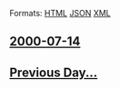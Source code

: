 
Formats: [HTML](2000/07/14/index.html)  [JSON](2000/07/14/index.json)  [XML](2000/07/14/index.xml)  

## [2000-07-14](/news/2000/07/14/index.md)

## [Previous Day...](/news/2000/07/13/index.md)

